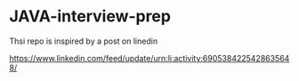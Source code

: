 # JAVA-interview-prep
Thsi repo  is inspired by a post on linedin

https://www.linkedin.com/feed/update/urn:li:activity:6905384225428635648/
